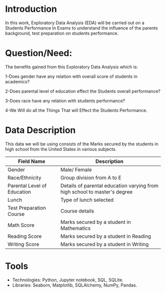 # Introduction
In this work, Exploratory Data Analysis (EDA) will be carried out on a Students Performance In Exams to understand the influence of the parents background, test preparation on students performance.



# Question/Need:
The benefits gained from this Exploratory Data Analysis which is:

1-Does gender have any relation with overall score of students in academics?

2-Does parental level of education effect the Students overall performance?

3-Does race have any relation with students performance?

4-We Will do all the Things That will Effect the Students Performance.


# Data Description
This data we will be using consists of the Marks secured by the students in high school from the United States in various subjects.


| Field Name | Description                                                                     |
|-----------------------------|---------------------------------------------------------------------------------|
| Gender                      | Male/ Female                                                                    | 
| Race/Ethnicity              | Group division from A to E                                                      |    
| Parental Level of Education | Details of parental education varying from high school to master's degree       |
| Lunch                       | Type of lunch selected                                                          |
| Test Preparation Course     | Course details                                                                  |
| Math Score                  | Marks secured by a student in Mathematics                                       |
| Reading Score               | Marks secured by a student in Reading                                           |
| Writing Score               | Marks secured by a student in Writing                                           |        



# Tools
* Technologies: Python, Jupyter notebook, SQL, SQLite.
* Libraries: Seaborn, Matplotlib, SQLAlchemy, NumPy, Pandas.

